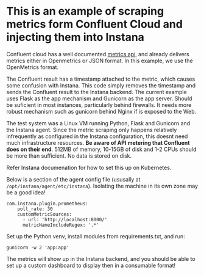 # This is an example of scraping metrics form Confluent Cloud and injecting them into Instana


Confluent cloud has a well documented [metrics api](https://docs.confluent.io/cloud/current/monitoring/metrics-api.html), and already delivers metrics either in Openmetrics or JSON format. In this example, we use the OpenMetrics format. 

The Confluent result has a timestamp attached to the metric, which causes some confusion with Instana. This code simply removes the timestamp and sends the Confluent result to the Instana backend. The current example uses Flask as the app mechanism and Gunicorn as the app server. Should be suficient in most instances, particularly behind firewalls. It needs more robust mechanism such as gunicorn behind Nginx if is exposed to the Web. 

The test system was a Linux VM running Python, Flask and Gunicorn and the Instana agent. Since the metric scraping only happens relatively infrequently as configured in the Instana configuration, this doesnt need much infrastructure resources. **Be aware of API metering that Confluent does on their end**. 512MB of memory, 10-15GB of disk and 1-2 CPUs should be more than sufficient. No data is stored on disk. 

Refer Instana documenation for how to set this up on Kubernetes. 

Below is a section of the agent config file (ususally at `/opt/instana/agent/etc/instana`). Isolating the machine in its own zone may be a good idea!


    com.instana.plugin.prometheus:
        poll_rate: 30
        customMetricSources:
          - url: 'http://localhost:8000/'
          metricNameIncludeRegex: '.*'  
      

Set up the Python venv, install modules from requirements.txt, and run:

`gunicorn -w 2 'app:app'`

The metrics will show up in the Instana backend, and you should be able to set up a custom dashboard to display then in a consumable format! 